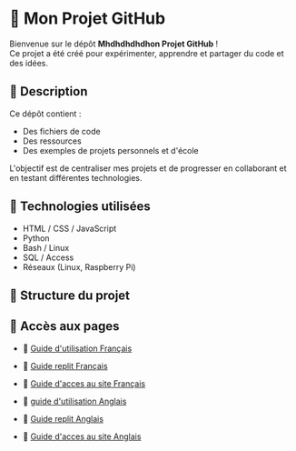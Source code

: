 # 📁 Mon Projet GitHub

Bienvenue sur le dépôt **Mhdhdhdhdhon Projet GitHub** !  
Ce projet a été créé pour expérimenter, apprendre et partager du code et des idées.

## 📌 Description

Ce dépôt contient :
- Des fichiers de code
- Des ressources
- Des exemples de projets personnels et d'école

L'objectif est de centraliser mes projets et de progresser en collaborant et en testant différentes technologies.

## 🚀 Technologies utilisées

- HTML / CSS / JavaScript
- Python
- Bash / Linux
- SQL / Access
- Réseaux (Linux, Raspberry Pi)

## 📂 Structure du projet


## 📄 Accès aux pages  

- 📘 [Guide d'utilisation Français](pages/francais/Guide_d'utilisation_Français.html)  
- 📘 [Guide replit Français](pages/francais/Guide_replit_Français.html)
- 📘 [Guide d'acces au site Français](pages/francais/acces_au_site_Français.html)

- 📙 [guide d'utilisation Anglais](pages/anglais/guide_d'utilisation_Anglais.html)  
- 📙 [Guide replit Anglais](pages/anglais/replit_Anglais.html)
- 📙 [Guide d'acces au site Anglais](pages/anglais/acces_au_site_Anglais.html)

